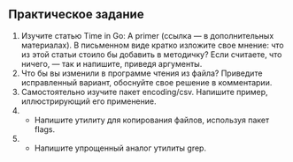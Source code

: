 ## Практическое задание

1. Изучите статью Time in Go: A primer (ссылка — в дополнительных материалах). В письменном
виде кратко изложите свое мнение: что из этой статьи стоило бы добавить в методичку? Если
считаете, что ничего, — так и напишите, приведя аргументы.
2. Что бы вы изменили в программе чтения из файла? Приведите исправленный вариант,
обоснуйте свое решение в комментарии.
3. Самостоятельно изучите пакет encoding/csv. Напишите пример, иллюстрирующий его
применение.
4. * Напишите утилиту для копирования файлов, используя пакет flags.
5. * Напишите упрощенный аналог утилиты grep.

